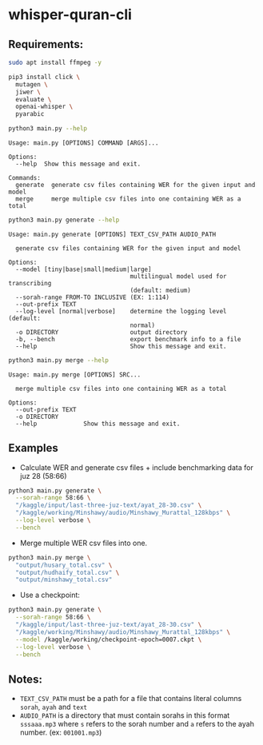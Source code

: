 # whisper-quran-cli

## Requirements:

```bash
sudo apt install ffmpeg -y
```
```bash
pip3 install click \
  mutagen \
  jiwer \
  evaluate \
  openai-whisper \
  pyarabic
```

```bash
python3 main.py --help
```

```
Usage: main.py [OPTIONS] COMMAND [ARGS]...

Options:
  --help  Show this message and exit.

Commands:
  generate  generate csv files containing WER for the given input and model
  merge     merge multiple csv files into one containing WER as a total
```

```bash
python3 main.py generate --help
```

```
Usage: main.py generate [OPTIONS] TEXT_CSV_PATH AUDIO_PATH

  generate csv files containing WER for the given input and model

Options:
  --model [tiny|base|small|medium|large]
                                  multilingual model used for transcribing
                                  (default: medium)
  --sorah-range FROM-TO INCLUSIVE (EX: 1:114)
  --out-prefix TEXT
  --log-level [normal|verbose]    determine the logging level (default:
                                  normal)
  -o DIRECTORY                    output directory
  -b, --bench                     export benchmark info to a file
  --help                          Show this message and exit.
```

```bash
python3 main.py merge --help
```

```
Usage: main.py merge [OPTIONS] SRC...

  merge multiple csv files into one containing WER as a total

Options:
  --out-prefix TEXT
  -o DIRECTORY
  --help             Show this message and exit.
```

## Examples

* Calculate WER and generate csv files + include benchmarking data for juz 28 (58:66)

```bash
python3 main.py generate \
  --sorah-range 58:66 \
  "/kaggle/input/last-three-juz-text/ayat_28-30.csv" \
  "/kaggle/working/Minshawy/audio/Minshawy_Murattal_128kbps" \
  --log-level verbose \
  --bench
```

* Merge multiple WER csv files into one.

```bash
python3 main.py merge \
  "output/husary_total.csv" \
  "output/hudhaify_total.csv" \
  "output/minshawy_total.csv"
```

* Use a checkpoint:

```bash
python3 main.py generate \
  --sorah-range 58:66 \
  "/kaggle/input/last-three-juz-text/ayat_28-30.csv" \
  "/kaggle/working/Minshawy/audio/Minshawy_Murattal_128kbps" \
  --model /kaggle/working/checkpoint-epoch=0007.ckpt \
  --log-level verbose \
  --bench
```

## Notes:

* `TEXT_CSV_PATH` must be a path for a file that contains literal columns `sorah`, `ayah` and `text`
* `AUDIO_PATH` is a directory that must contain sorahs in this format `sssaaa.mp3` where `s` refers to the sorah number and `a` refers to the ayah number. (ex: `001001.mp3`)